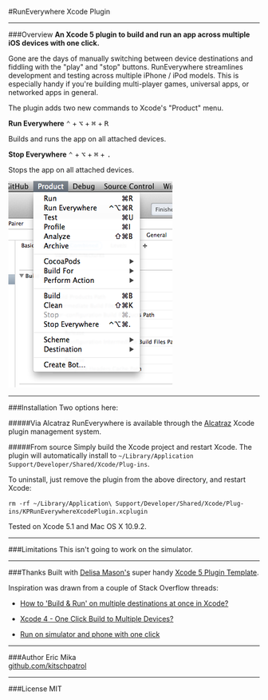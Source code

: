 #RunEverywhere Xcode Plugin

-----

###Overview
**An Xcode 5 plugin to build and run an app across multiple iOS devices with one click.**

Gone are the days of manually switching between device destinations and fiddling with the "play" and "stop" buttons. RunEverywhere streamlines development and testing across multiple iPhone / iPod models. This is especially handy if you're building multi-player games, universal apps, or networked apps in general.

The plugin adds two new commands to Xcode's "Product" menu.

**Run Everywhere** <kbd>⌃</kbd> + <kbd>⌥</kbd> + <kbd>⌘</kbd> + <kbd>R</kbd>

Builds and runs the app on all attached devices.

**Stop Everywhere** <kbd>⌃</kbd> + <kbd>⌥</kbd> + <kbd>⌘</kbd> + <kbd>.</kbd>

Stops the app on all attached devices.

![image](screenshot.png)

-----

###Installation
Two options here:

#####Via Alcatraz
RunEverywhere is available through the [Alcatraz](http://alcatraz.io) Xcode plugin management system.


#####From source
Simply build the Xcode project and restart Xcode. The plugin will automatically install to `~/Library/Application Support/Developer/Shared/Xcode/Plug-ins`.

To uninstall, just remove the plugin from the above directory, and restart Xcode:

	rm -rf ~/Library/Application\ Support/Developer/Shared/Xcode/Plug-ins/KPRunEverywhereXcodePlugin.xcplugin

Tested on Xcode 5.1 and Mac OS X 10.9.2.

-----

###Limitations
This isn't going to work on the simulator.

-----

###Thanks
Built with [Delisa Mason's](https://github.com/kattrali) super handy [Xcode 5 Plugin Template](https://github.com/kattrali/Xcode5-Plugin-Template).

Inspiration was drawn from a couple of Stack Overflow threads:

- [How to 'Build & Run' on multiple destinations at once in Xcode?](http://stackoverflow.com/questions/16262553/how-to-build-run-on-multiple-destinations-at-once-in-xcode)

- [Xcode 4 - One Click Build to Multiple Devices?](http://stackoverflow.com/questions/8040940/xcode-4-one-click-build-to-multiple-devices?lq=1)

- [Run on simulator and phone with one click](http://stackoverflow.com/questions/15300241/run-on-simulator-and-phone-with-one-click)

-----

###Author
Eric Mika  
[github.com/kitschpatrol](http://github.com/kitschpatrol)

-----

###License
MIT






